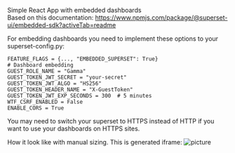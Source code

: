 Simple React App with embedded dashboards
<br>Based on this documentation: https://www.npmjs.com/package/@superset-ui/embedded-sdk?activeTab=readme

For embedding dashboards you need to implement these options to your superset-config.py:
```
FEATURE_FLAGS = {..., "EMBEDDED_SUPERSET": True}
# Dashboard embedding
GUEST_ROLE_NAME = "Gamma"
GUEST_TOKEN_JWT_SECRET = "your-secret"
GUEST_TOKEN_JWT_ALGO = "HS256"
GUEST_TOKEN_HEADER_NAME = "X-GuestToken"
GUEST_TOKEN_JWT_EXP_SECONDS = 300  # 5 minutes
WTF_CSRF_ENABLED = False
ENABLE_CORS = True
```
You may need to switch your superset to HTTPS instead of HTTP if you want to use your dashboards on HTTPS sites.

How it look like with manual sizing. This is generated iframe:
![picture](https://github.com/vddenis/apache-superset-embedded-sdk/assets/79063405/6e924933-dd18-482d-aef3-33cb0dacb87d)

